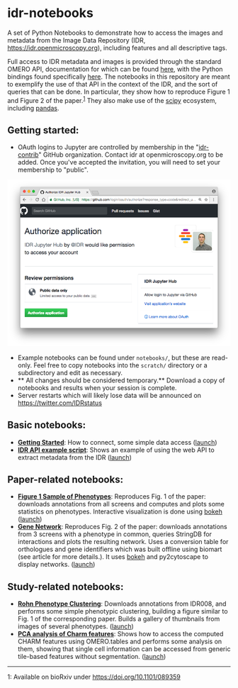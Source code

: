 # idr-notebooks

A set of Python Notebooks to demonstrate how to access the images and metadata from the Image Data Repository (IDR, https://idr.openmicroscopy.org), including features and all descriptive tags.

Full access to IDR metadata and images is provided through the standard OMERO API, documentation for which can be found [here](https://www.openmicroscopy.org/site/support/omero5.2/developers/), with the Python bindings found specifically [here](https://www.openmicroscopy.org/site/support/omero5.2/developers/Python.html). The notebooks in this repository are meant to exemplify the use of that API in the context of the IDR, and the sort of queries that can be done. In particular, they show how to reproduce Figure 1 and Figure 2 of the paper.<sup>[1](#footnote1)</sup> They also make use of the [scipy](https://www.scipy.org/) ecosystem, including [pandas](pandas.pydata.org).

## Getting started: ##

- OAuth logins to Jupyter are controlled by membership in the "[idr-contrib](https://github.com/idr-contrib)" GitHub organization.
  Contact idr at openmicroscopy.org to be added.
  Once you've accepted the invitation, you will need to set your membership to "public".

![oauth login](/includes/login_1.png?raw=true "OAuth login")

- Example notebooks can be found under `notebooks/`, but these are read-only.
  Feel free to copy notebooks into the `scratch/` directory or a subdirectory and edit as necessary.
- ** All changes should be considered temporary.**
  Download a copy of notebooks and results when your session is complete.
- Server restarts which will likely lose data will be announced on
  https://twitter.com/IDRstatus

## Basic notebooks:

- **[Getting Started](notebooks/Getting_Started.ipynb)**: How to connect, some simple data access
   ([launch](https://idr.openmicroscopy.org/jupyter/user/x/notebooks/notebooks/Getting_Started.ipynb))
- **[IDR API example script](notebooks/IDR_API_example_script.ipynb)**:
   Shows an example of using the web API to extract metadata from the IDR
   ([launch](https://idr.openmicroscopy.org/jupyter/user/x/notebooks/notebooks/IDR_API_example_script.ipynb))

## Paper-related notebooks:

- **[Figure 1 Sample of Phenotypes](notebooks/Figure_1_Sampling_of_Phenotypes.ipynb)**:
  Reproduces Fig. 1 of the paper: downloads annotations from all screens and computes and plots some statistics
  on phenotypes. Interactive visualization is done using [bokeh](bokeh.pydata.org/)
   ([launch](https://idr.openmicroscopy.org/jupyter/user/x/notebooks/notebooks/Figure_1_Sampling_of_Phenotypes.ipynb))
- **[Gene Network](notebooks/GeneNetwork.ipynb)**: Reproduces Fig. 2 of the paper: downloads annotations from 3 screens
  with a phenotype in common, queries StringDB for interactions and plots the resulting network.
  Uses a conversion table for orthologues and gene identifiers which was built offline using biomart
  (see article for more details.). It uses [bokeh](bokeh.pydata.org/) and py2cytoscape to display networks.
   ([launch](https://idr.openmicroscopy.org/jupyter/user/x/notebooks/notebooks/GeneNetwork.ipynb))

## Study-related notebooks:

- **[Rohn Phenotype Clustering](notebooks/RohnPhenotypeClustering.ipynb)**:
  Downloads annotations from IDR008, and performs some simple phenotypic clustering, building a figure
  similar to Fig. 1 of the corresponding paper. Builds a gallery of thumbnails from images of several phenotypes.
   ([launch](https://idr.openmicroscopy.org/jupyter/user/x/notebooks/notebooks/RohnPhenotypeClustering.ipynb))
- **[PCA analysis of Charm features](notebooks/PCAanalysisOfCharmFeatures.ipynb)**:
  Shows how to access the computed CHARM features using OMERO.tables
  and performs some analysis on them, showing that single cell information can be accessed from generic tile-based features
  without segmentation.
   ([launch](https://idr.openmicroscopy.org/jupyter/user/x/notebooks/notebooks/PCAanalysisOfCharmFeatures.ipynb))

----

<a name="footnote1">1</a>: Available on bioRxiv under https://doi.org/10.1101/089359
